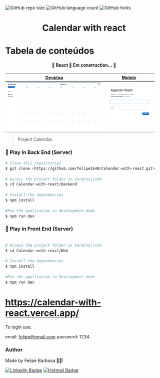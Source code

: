 ![GitHub repo size](https://img.shields.io/github/repo-size/felipe2640/Dashboard_RH?style=for-the-badge)
![GitHub language count](https://img.shields.io/github/languages/count/felipe2640/Dashboard_RH?style=for-the-badge)
![GitHub forks](https://img.shields.io/github/forks/felipe2640/Dashboard_RH?style=for-the-badge)

<h1 align="center">Calendar with react</h1>

# Tabela de conteúdos

<h4 align="center"> 
	🚧  React 🚀 Em construction...  🚧
</h4>
<!-- Image -->

<table role="table">
  <thead>
    <tr>
      <th align="center">
        <a href="" rel="nofollow"><strong>Desktop</strong></a>
      </th>
      <th align="center">
        <a href="" rel="nofollow"><strong>Mobile</strong></a>
      </th>
    </tr>
  </thead>
  <tbody>
    <tr>
      <td align="center">
        <a href="" rel="nofollow"
          ><img
            src="/img/Calendar.PNG"
            alt="Screenshot of Desktop dashboard"
            width="300"
            data-canonical-src="/img/Calendar.PNG"
            style="max-width: 100%" /></a
        ><br /><sup></sup>
      </td>
      <td align="center">
        <a href="" rel="nofollow"
          ><img
            src="/img/Login.PNG"
            alt="Screenshot of Mobile dashboard"
            width="150"
            width="150"          
        </a>
        <br /><sup></sup>
      </td>
    </tr>
  </tbody>
</table>

<!-- ---------------------------------------------------------------->

> Project Calendar.

### 🎲 Play in Back End (Server)

```bash
# Clone this repositories
$ git clone <https://github.com/felipe2640/Calendar-with-react.git>

# Access the project folder in terminal/cmd
$ cd Calendar-with-react/Backend

# Install the dependencies
$ npm install

#Run the application in development mode
$ npm run dev
```

### 🎲 Play in Front End (Server)

```bash

# Access the project folder in terminal/cmd
$ cd Calendar-with-react/Web

# Install the dependencies
$ npm install

#Run the application in development mode
$ npm run dev
```

# https://calendar-with-react.vercel.app/

To login use:

email: felipe@email.com
password: 1234

### Author

Made by Felipe Barbosa 👋🏽!

[![Linkedin Badge](https://img.shields.io/badge/-Felipe-blue?style=flat-square&logo=Linkedin&logoColor=white&link=https://www.linkedin.com/in/felipe-barbosa-br//)](https://www.linkedin.com/in/felipe-barbosa-br/)
[![Hotmail Badge](https://img.shields.io/badge/-Hotmail-0078D4?style=flat-square&logo=microsoft-outlook&logoColor=white&link=mailto:felipe_brito09t@hotmail.com)](mailto:felipe_brito09t@hotmail.com)
